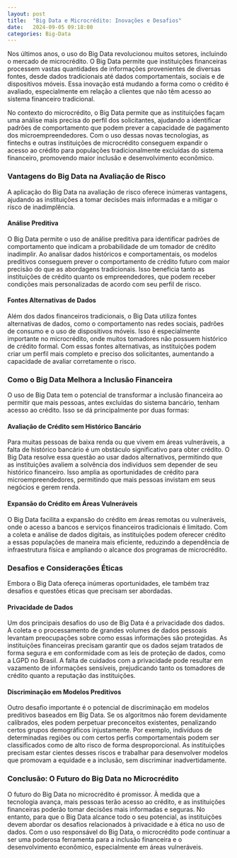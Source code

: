 ```yaml
---
layout: post
title:  "Big Data e Microcrédito: Inovações e Desafios"
date:   2024-09-05 09:18:00
categories: Big-Data
---
```


Nos últimos anos, o uso do Big Data revolucionou muitos setores, incluindo o mercado de microcrédito. O Big Data permite que instituições financeiras processem vastas quantidades de informações provenientes de diversas fontes, desde dados tradicionais até dados comportamentais, sociais e de dispositivos móveis. Essa inovação está mudando a forma como o crédito é avaliado, especialmente em relação a clientes que não têm acesso ao sistema financeiro tradicional.

No contexto do microcrédito, o Big Data permite que as instituições façam uma análise mais precisa do perfil dos solicitantes, ajudando a identificar padrões de comportamento que podem prever a capacidade de pagamento dos microempreendedores. Com o uso dessas novas tecnologias, as fintechs e outras instituições de microcrédito conseguem expandir o acesso ao crédito para populações tradicionalmente excluídas do sistema financeiro, promovendo maior inclusão e desenvolvimento econômico.

### **Vantagens do Big Data na Avaliação de Risco**

A aplicação do Big Data na avaliação de risco oferece inúmeras vantagens, ajudando as instituições a tomar decisões mais informadas e a mitigar o risco de inadimplência.

#### **Análise Preditiva**

O Big Data permite o uso de análise preditiva para identificar padrões de comportamento que indicam a probabilidade de um tomador de crédito inadimplir. Ao analisar dados históricos e comportamentais, os modelos preditivos conseguem prever o comportamento de crédito futuro com maior precisão do que as abordagens tradicionais. Isso beneficia tanto as instituições de crédito quanto os empreendedores, que podem receber condições mais personalizadas de acordo com seu perfil de risco.

#### **Fontes Alternativas de Dados**

Além dos dados financeiros tradicionais, o Big Data utiliza fontes alternativas de dados, como o comportamento nas redes sociais, padrões de consumo e o uso de dispositivos móveis. Isso é especialmente importante no microcrédito, onde muitos tomadores não possuem histórico de crédito formal. Com essas fontes alternativas, as instituições podem criar um perfil mais completo e preciso dos solicitantes, aumentando a capacidade de avaliar corretamente o risco.

### **Como o Big Data Melhora a Inclusão Financeira**

O uso de Big Data tem o potencial de transformar a inclusão financeira ao permitir que mais pessoas, antes excluídas do sistema bancário, tenham acesso ao crédito. Isso se dá principalmente por duas formas:

#### **Avaliação de Crédito sem Histórico Bancário**

Para muitas pessoas de baixa renda ou que vivem em áreas vulneráveis, a falta de histórico bancário é um obstáculo significativo para obter crédito. O Big Data resolve essa questão ao usar dados alternativos, permitindo que as instituições avaliem a solvência dos indivíduos sem depender de seu histórico financeiro. Isso amplia as oportunidades de crédito para microempreendedores, permitindo que mais pessoas invistam em seus negócios e gerem renda.

#### **Expansão do Crédito em Áreas Vulneráveis**

O Big Data facilita a expansão do crédito em áreas remotas ou vulneráveis, onde o acesso a bancos e serviços financeiros tradicionais é limitado. Com a coleta e análise de dados digitais, as instituições podem oferecer crédito a essas populações de maneira mais eficiente, reduzindo a dependência de infraestrutura física e ampliando o alcance dos programas de microcrédito.

### **Desafios e Considerações Éticas**

Embora o Big Data ofereça inúmeras oportunidades, ele também traz desafios e questões éticas que precisam ser abordadas.

#### **Privacidade de Dados**

Um dos principais desafios do uso de Big Data é a privacidade dos dados. A coleta e o processamento de grandes volumes de dados pessoais levantam preocupações sobre como essas informações são protegidas. As instituições financeiras precisam garantir que os dados sejam tratados de forma segura e em conformidade com as leis de proteção de dados, como a LGPD no Brasil. A falta de cuidados com a privacidade pode resultar em vazamento de informações sensíveis, prejudicando tanto os tomadores de crédito quanto a reputação das instituições.

#### **Discriminação em Modelos Preditivos**

Outro desafio importante é o potencial de discriminação em modelos preditivos baseados em Big Data. Se os algoritmos não forem devidamente calibrados, eles podem perpetuar preconceitos existentes, penalizando certos grupos demográficos injustamente. Por exemplo, indivíduos de determinadas regiões ou com certos perfis comportamentais podem ser classificados como de alto risco de forma desproporcional. As instituições precisam estar cientes desses riscos e trabalhar para desenvolver modelos que promovam a equidade e a inclusão, sem discriminar inadvertidamente.

### **Conclusão: O Futuro do Big Data no Microcrédito**

O futuro do Big Data no microcrédito é promissor. À medida que a tecnologia avança, mais pessoas terão acesso ao crédito, e as instituições financeiras poderão tomar decisões mais informadas e seguras. No entanto, para que o Big Data alcance todo o seu potencial, as instituições devem abordar os desafios relacionados à privacidade e à ética no uso de dados. Com o uso responsável do Big Data, o microcrédito pode continuar a ser uma poderosa ferramenta para a inclusão financeira e o desenvolvimento econômico, especialmente em áreas vulneráveis.